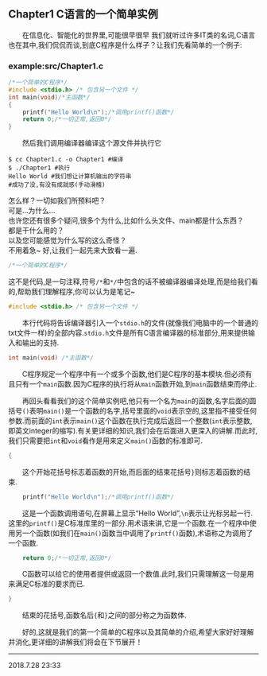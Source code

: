 ## Chapter1 C语言的一个简单实例
&emsp;&emsp;在信息化、智能化的世界里,可能很早很早 我们就听过许多IT类的名词,C语言也在其中,我们侃侃而谈,到底C程序是什么样子？让我们先看简单的一个例子:
### example:src/Chapter1.c
```C
/*一个简单的C程序*/
#include <stdio.h> /* 包含另一个文件 */
int main(void)/*主函数*/
{ 
	printf("Hello World\n");/*调用printf()函数*/
	return 0;/*一切正常,返回0*/
}
```
&emsp;&emsp;然后我们调用编译器编译这个源文件并执行它
```shell
$ cc Chapter1.c -o Chapter1 #编译
$ ./Chapter1 #执行
Hello World #我们想让计算机输出的字符串
#成功了没,有没有成就感(手动滑稽)
```
怎么样？一切如我们所预料吧？ <br>
可是...为什么... <br>
也许您还有很多个疑问,很多个为什么,比如什么头文件、main都是什么东西？<br>
都是干什么用的？ <br>
以及您可能感觉为什么写的这么奇怪？ <br>
不用着急~ 好,让我们一起先来大致看一遍. <br>

```C
/*一个简单的C程序*/
```
这不是代码,是一句注释,符号`/*`和`*/`中包含的话不被编译器编译处理,而是给我们看的,帮助我们理解程序,你可以认为是笔记~ 

```C
#include <stdio.h> /* 包含另一个文件 */
```
&emsp;&emsp;本行代码将告诉编译器引入一个`stdio.h`的文件(就像我们电脑中的一个普通的txt文件一样)的全部内容.`stdio.h`文件是所有C语言编译器的标准部分,用来提供输入和输出的支持. 

```C
int main(void) /*主函数*/
```
&emsp;&emsp;C程序规定一个程序中有一个或多个函数,他们是C程序的基本模块.但必须有且只有一个`main`函数.因为C程序的执行将从`main`函数开始,到`main`函数结束而停止. <br>

&emsp;&emsp;再回头看看我们的这个简单实例吧,他只有一个名为`main`的函数,名字后面的圆括号`()`表明`main()`是一个函数的名字,括号里面的`void`表示空的,这里指不接受任何参数.而前面的`int`表示`main()`这个函数在执行完成后返回一个整数(`int`表示整数,即英文integer的缩写).有关更详细的知识,我们会在后面进入更深入的讲解.而此时,我们只需要把`int`和`void`看作是用来定义`main()`函数的标准即可.

```C
{
```
&emsp;&emsp;这个开始花括号标志着函数的开始,而后面的结束花括号`}`则标志着函数的结束. 

```C
	printf("Hello World\n");/*调用printf()函数*/
```
&emsp;&emsp;这是一个函数调用语句,在屏幕上显示“Hello World”,`\n`表示让光标另起一行.这里的`printf()`是C标准库里的一部分.用术语来讲,它是一个函数.在一个程序中使用另一个函数(如我们在`main()`函数当中调用了`printf()`函数),术语称之为调用了一个函数. 

```C
	return 0;/*一切正常,返回0*/
```
&emsp;&emsp;C函数可以给它的使用者提供或返回一个数值.此时,我们只需理解这一句是用来满足C标准的要求而已. 

```C
}
```
&emsp;&emsp;结束的花括号,函数名后`{`和`}`之间的部分称之为函数体. 

&emsp;&emsp;好的,这就是我们的第一个简单的C程序以及其简单的介绍,希望大家好好理解并消化,更详细的讲解我们将会在下节展开！

---
2018.7.28 23:33